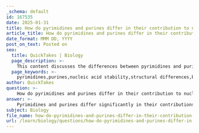 ```yaml
---
_schema: default
id: 167535
date: 2025-01-31
title: How do pyrimidines and purines differ in their contribution to nucleic acid stability?
article_title: How do pyrimidines and purines differ in their contribution to nucleic acid stability?
date_format: MMM DD, YYYY
post_on_text: Posted on
seo:
  title: QuickTakes | Biology
  page_description: >-
    This content discusses the differences between pyrimidines and purines regarding their contribution to the stability of nucleic acids, emphasizing structural characteristics, base pairing interactions, and the significance of hydrogen bonds in DNA.
  page_keywords: >-
    pyrimidines,purines,nucleic acid stability,structural differences,base pairing,hydrogen bonds,DNA,adenine,guanine,cytosine,thymine,uracil,genetic code,base pairs
author: QuickTakes
question: >-
    How do pyrimidines and purines differ in their contribution to nucleic acid stability?
answer: >-
    Pyrimidines and purines differ significantly in their contributions to the stability of nucleic acids, primarily due to their structural characteristics and the nature of their interactions.\n\n### Structural Differences\n1. **Purines**: These are larger, double-ring structures, specifically adenine (A) and guanine (G). Their size allows them to form multiple hydrogen bonds with pyrimidines, which contributes to the overall stability of the nucleic acid structure. The double-ring structure of purines provides a robust framework for base pairing.\n\n2. **Pyrimidines**: These are smaller, single-ring structures, including cytosine (C), thymine (T), and uracil (U). While they are essential for base pairing, their smaller size means they can only form a limited number of hydrogen bonds compared to purines.\n\n### Base Pairing and Stability\nThe stability of nucleic acids, particularly DNA, is heavily reliant on the specific pairing between purines and pyrimidines:\n- **Adenine (A)** pairs with **Thymine (T)** (or **Uracil (U)** in RNA) through two hydrogen bonds.\n- **Guanine (G)** pairs with **Cytosine (C)** through three hydrogen bonds.\n\nThe presence of three hydrogen bonds between G and C pairs makes this pairing stronger than the A-T (or A-U) pairing, which is stabilized by only two hydrogen bonds. This difference in hydrogen bonding contributes to the overall stability of the DNA double helix, particularly in regions rich in G-C pairs.\n\n### Contribution to Nucleic Acid Stability\n- **Hydrogen Bonds**: The ability of purines to form multiple hydrogen bonds with pyrimidines enhances the stability of the nucleic acid structure. The more hydrogen bonds formed, the more stable the base pair, which is crucial for maintaining the integrity of the genetic code during replication and transcription.\n  \n- **Consistent Width**: The pairing of purines with pyrimidines ensures a consistent width of the DNA double helix, which is vital for the structural integrity of the molecule. This consistent width allows for proper packing of DNA within the cell nucleus and facilitates interactions with proteins involved in DNA replication and repair.\n\nIn summary, while both purines and pyrimidines are essential for the formation of nucleotides and the overall structure of nucleic acids, purines contribute more significantly to the stability of nucleic acids due to their larger size, ability to form multiple hydrogen bonds, and the critical role they play in base pairing.
subject: Biology
file_name: how-do-pyrimidines-and-purines-differ-in-their-contribution-to-nucleic-acid-stability.md
url: /learn/biology/questions/how-do-pyrimidines-and-purines-differ-in-their-contribution-to-nucleic-acid-stability
---
```


&nbsp;